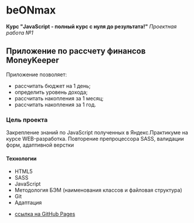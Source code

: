 # beONmax
**Курс "JavaScript - полный курс с нуля до результата!"**
*Проектная работа №1*
## Приложение по рассчету финансов MoneyKeeper
Приложение позволяет:
+ рассчитать бюджет на 1 день;
+ определить уровень дохода;
+ рассчитать накопления за 1 месяц;
+ рассчитать накопления за 1 год.
### Цель проекта
Закрепление знаний по JavaScript полученных в Яндекс.Практикуме на курсе WEB-разработка. Повторение препроцессора SASS, валидации форм, адаптивной верстки

#### Технологии
+ HTML5
+ SASS
+ JavaScript
+ Методология БЭМ (наименования классов и файловая структура)
+ Git
+ Адаптация

* [ссылка на GitHub Pages](https://KarpovYuri.github.io/moneykeeper/index.html)
